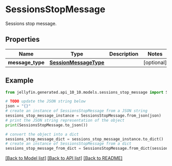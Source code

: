 # SessionsStopMessage

Sessions stop message.

## Properties

Name | Type | Description | Notes
------------ | ------------- | ------------- | -------------
**message_type** | [**SessionMessageType**](SessionMessageType.md) |  | [optional] 

## Example

```python
from jellyfin.generated.api_10_10.models.sessions_stop_message import SessionsStopMessage

# TODO update the JSON string below
json = "{}"
# create an instance of SessionsStopMessage from a JSON string
sessions_stop_message_instance = SessionsStopMessage.from_json(json)
# print the JSON string representation of the object
print(SessionsStopMessage.to_json())

# convert the object into a dict
sessions_stop_message_dict = sessions_stop_message_instance.to_dict()
# create an instance of SessionsStopMessage from a dict
sessions_stop_message_from_dict = SessionsStopMessage.from_dict(sessions_stop_message_dict)
```
[[Back to Model list]](README.md#documentation-for-models) [[Back to API list]](README.md#documentation-for-api-endpoints) [[Back to README]](README.md)


